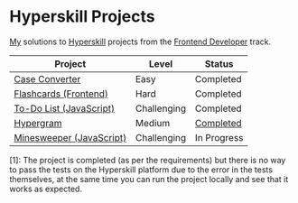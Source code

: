 # Hyperskill Projects

[My](https://hyperskill.org/profile/7889902) solutions to [Hyperskill](https://hyperskill.org) projects from the [Frontend Developer](https://hyperskill.org/tracks/5) track.

| Project                                      | Level       | Status         |
| -------------------------------------------- | ----------- | -------------- |
| [Case Converter](./01_case_converter)        | Easy        | Completed      |
| [Flashcards (Frontend)](./02_flashcards)     | Hard        | Completed      |
| [To-Do List (JavaScript)](./03_todo_list)    | Challenging | Completed      |
| [Hypergram](./04_hypergram)                  | Medium      | [Completed](1) |
| [Minesweeper (JavaScript)](./05_minesweeper) | Challenging | In Progress    |

[1]: The project is completed (as per the requirements) but there is no way to pass the tests on the Hyperskill platform due to the error in the tests themselves, at the same time you can run the project locally and see that it works as expected.
